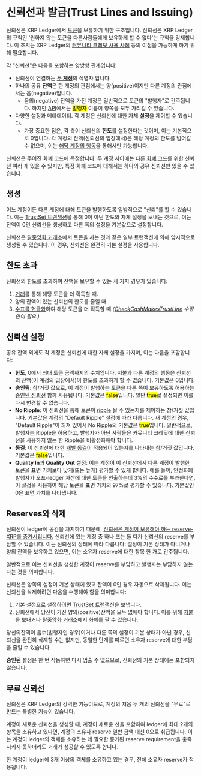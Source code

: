 # 신뢰선과 발급(Trust Lines and Issuing)

신뢰선은 XRP Ledger에서 [토큰](./)을 보유하기 위한 구조입니다. 신뢰선은 XRP Ledger의 규칙인 '원하지 않는 토큰을 다른사람들에게 보유하게 할 수 없다'는 규칙을 강제합니다. 이 조치는 XRP Ledger의 [커뮤니티 크레딧 사용 사례](https://xrpl.org/tokens.html#community-credit) 등의 이점을 가능하게 하기 위해 필요합니다.

각 "신뢰선"은 다음을 포함하는 양방향 관계입니다:

* 신뢰선이 연결하는 [**두 계정**](../undefined-2/)의 식별자 입니다.
* 하나의 공유 **잔액**은 한 계정의 관점에서는 양(positive)이지만 다른 계정의 관점에서는 음(negative)입니다.
  * 음의(negative) 잔액을 가진 계정은 일반적으로 토큰의 "발행자"로 간주됩니다. 하지만 [API](../../tutorials/http-websocket-apis/http-websocket-api-get-started-using-http-websocket-apis.md)에서는 <mark style="background-color:yellow;">발행자</mark> 이름이 양쪽을 모두 가리킬 수 있습니다.
* 다양한 설정과 메타데이터. 각 계정은 신뢰선에 대한 자체 **설정**을 제어할 수 있습니다.
  * 가장 중요한 점은, 각 측이 신뢰선의 **한도**를 설정한다는 것이며, 이는 기본적으로 0입니다. 각 계정의 잔액(신뢰선의 입장에서)은 해당 계정의 한도를 넘어갈 수 없으며, 이는 [해당 계정의 행동](https://xrpl.org/trust-lines-and-issuing.html#going-above-the-limit)을 통해서만 가능합니다.

신뢰선은 주어진 화폐 코드에 특정합니다. 두 계정 사이에는 다른 [화폐 코드](../../references/xrp-ledger-xrp-ledger-protocol-reference/basic-data-types/currency-formats.md)를 위한 신뢰선 여러 개 있을 수 있지만, 특정 화폐 코드에 대해서는 하나의 공유 신뢰선만 있을 수 있습니다.

## 생성&#x20;

어느 계정이든 다른 계정에 대해 토큰을 발행하도록 일방적으로 "신뢰"를 할 수 있습니다. 이는 [TrustSet 트랜잭션](../../references/xrp-ledger-xrp-ledger-protocol-reference/transaction-reference/transaction-types/trustset.md)을 통해 0이 아닌 한도와 자체 설정을 보내는 것으로, 이는 잔액이 0인 신뢰선을 생성하고 다른 쪽의 설정을 기본값으로 설정합니다.

신뢰선은 [탈중앙화 거래소](decentralized-exchange/)에서 토큰을 사는 것과 같은 일부 트랜잭션에 의해 암시적으로 생성될 수 있습니다. 이 경우, 신뢰선은 완전히 기본 설정을 사용합니다.

## 한도 초과&#x20;

신뢰선의 한도를 초과하여 잔액을 보유할 수 있는 세 가지 경우가 있습니다:

1. [거래](decentralized-exchange/)를 통해 해당 토큰을 더 획득할 때.
2. 양의 잔액이 있는 신뢰선의 한도를 줄일 때.
3. [수표를 현금화](../undefined-1/undefined-1.md)하여 해당 토큰을 더 획득할 때._(_[_CheckCashMakesTrustLine_](../xrp-ledger/amendments/undefined.md) _수정안이 필요.)_

## 신뢰선 설정

공유 잔액 외에도 각 계정은 신뢰선에 대한 자체 설정을 가지며, 이는 다음을 포함합니다:

* **한도**, 0에서 최대 토큰 금액까지의 수치입니다. 지불과 다른 계정의 행동은 신뢰선의 잔액(이 계정의 입장에서)이 한도를 초과하게 할 수 없습니다. 기본값은 0입니다.
* **승인됨**: 참/거짓 값으로, 이 계정이 발행하는 토큰을 다른 쪽이 보유하도록 허용하는 [승인된 신뢰선](authorized-trust-lines.md) 함께 사용됩니다. 기본값은 <mark style="background-color:yellow;">false</mark>입니다. 일단 <mark style="background-color:yellow;">true</mark>로 설정되면 이를 다시 변경할 수 없습니다.
* **No Ripple**: 이 신뢰선을 통해 토큰이 [ripple](rippling.md) 될 수 있는지를 제어하는 참/거짓 값입니다. 기본값은 계정의 "Default Ripple" 설정에 따라 다릅니다. 새 계정의 경우, "Default Ripple"이 꺼져 있어서 No Ripple의 기본값은 <mark style="background-color:yellow;">true</mark>입니다. 일반적으로, 발행자는 Ripple을 허용하고, 발행자가 아닌 사람들은 커뮤니티 크레딧에 대한 신뢰선을 사용하지 않는 한 Ripple을 비활성화해야 합니다.
* **동결**: 이 신뢰선에 대한 [개별 동결](freezing-tokens/)이 적용되어 있는지를 나타내는 참/거짓 값입니다. 기본값은 <mark style="background-color:yellow;">false</mark>입니다.
* **Quality In**과 **Quality Out** 설정: 이는 계정이 이 신뢰선에서 다른 계정이 발행한 토큰을 표면 가치보다 낮게(또는 높게) 평가할 수 있게 합니다. 예를 들어, 안정화폐 발행자가 오프-ledger 자산에 대한 토큰을 인출하는데 3%의 수수료를 부과한다면, 이 설정을 사용하여 해당 토큰을 표면 가치의 97%로 평가할 수 있습니다. 기본값인 0은 표면 가치를 나타냅니다.

## Reserves와  삭제&#x20;

신뢰선이 ledger에 공간을 차지하기 때문에, [신뢰선은 계정이 보유해야 하는 reserve-XRP를 증가시킵니다.](../undefined-2/reserves.md) 신뢰선에 있는 계정 중 하나 또는 둘 다가 신뢰선의 reserve를 부담할 수 있습니다. 이는 신뢰선의 상태에 따라 다릅니다: 설정이 기본 상태가 아니거나 양의 잔액을 보유하고 있으면, 이는 소유자 reserve에 대한 항목 한 개로 간주됩니다.

일반적으로 이는 신뢰선을 생성한 계정이 reserve를 부담하고 발행자는 부담하지 않는다는 것을 의미합니다.

신뢰선은 양쪽의 설정이 기본 상태에 있고 잔액이 0인 경우 자동으로 삭제됩니다. 이는 신뢰선을 삭제하려면 다음을 수행해야 함을 의미합니다:

1. 기본 설정으로 설정하려면 [TrustSet 트랜잭션](../../references/xrp-ledger-xrp-ledger-protocol-reference/transaction-reference/transaction-types/trustset.md)을 보냅니다.
2. 신뢰선에서 당신이 가진 양의(positive)잔액을 모두 없애야 합니다. 이를 위해 [지불](../../references/xrp-ledger-xrp-ledger-protocol-reference/transaction-reference/transaction-types/payment.md)을 보내거나 [탈중앙화 거래소](decentralized-exchange/)에서 화폐를 팔 수 있습니다.

당신의잔액이 음수(발행자인 경우)이거나 다른 쪽의 설정이 기본 상태가 아닌 경우, 신뢰선을 완전히 삭제할 수는 없지만, 동일한 단계를 따르면 소유자 reserve에 대한 부담을 줄일 수 있습니다.

**승인된** 설정은 한 번 작동하면 다시 멈출 수 없으므로, 신뢰선의 기본 상태에는 포함되지 않습니다.

## 무료 신뢰선

신뢰선은 XRP Ledger의 강력한 기능이므로, 계정의 처음 두 개의 신뢰선을 "무료"로 만드는 특별한 기능이 있습니다.

계정이 새로운 신뢰선을 생성할 때, 계정이 새로운 선을 포함하여 ledger에 최대 2개의 항목을 소유하고 있다면, 계정의 소유자 reserve 일반 금액 대신 0으로 취급됩니다. 이는 계정이 ledger의 객체를 소유하는 데 필요한 증가된 reserve requirement을 충족시키지 못하더라도 거래가 성공할 수 있도록 합니다.

한 계정이 ledger에 3개 이상의 객체를 소유하고 있는 경우, 전체 소유자 reserve가 적용됩니다.
